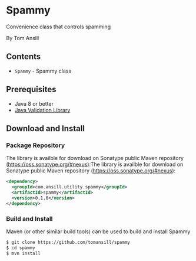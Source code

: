 # Spammy

Convenience class that controls spamming

By Tom Ansill

## Contents

- `Spammy` - Spammy class
  
## Prerequisites

- Java 8 or better
- [Java Validation Library](https://github.com/tomansill/JavaValidation/)

## Download and Install

### Package Repository

The library is availble for download on Sonatype public Maven repository (https://oss.sonatype.org/#nexus):The library is availble for download on Sonatype public Maven repository (https://oss.sonatype.org/#nexus):

```xml
<dependency>
  <groupId>com.ansill.utility.spammy</groupId>
  <artifactId>spammy</artifactId>
  <version>0.1.0</version>
</dependency>
```

### Build and Install

Maven (or other similar build tools) can be used to build and install Spammy

```sh
$ git clone https://github.com/tomansill/spammy
$ cd spammy
$ mvn install
```